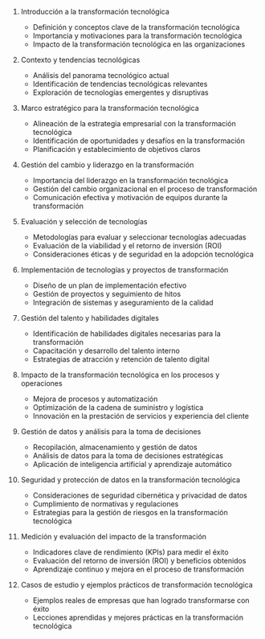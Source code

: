 1. Introducción a la transformación tecnológica
   - Definición y conceptos clave de la transformación tecnológica
   - Importancia y motivaciones para la transformación tecnológica
   - Impacto de la transformación tecnológica en las organizaciones

2. Contexto y tendencias tecnológicas
   - Análisis del panorama tecnológico actual
   - Identificación de tendencias tecnológicas relevantes
   - Exploración de tecnologías emergentes y disruptivas

3. Marco estratégico para la transformación tecnológica
   - Alineación de la estrategia empresarial con la transformación tecnológica
   - Identificación de oportunidades y desafíos en la transformación
   - Planificación y establecimiento de objetivos claros

4. Gestión del cambio y liderazgo en la transformación
   - Importancia del liderazgo en la transformación tecnológica
   - Gestión del cambio organizacional en el proceso de transformación
   - Comunicación efectiva y motivación de equipos durante la transformación

5. Evaluación y selección de tecnologías
   - Metodologías para evaluar y seleccionar tecnologías adecuadas
   - Evaluación de la viabilidad y el retorno de inversión (ROI)
   - Consideraciones éticas y de seguridad en la adopción tecnológica

6. Implementación de tecnologías y proyectos de transformación
   - Diseño de un plan de implementación efectivo
   - Gestión de proyectos y seguimiento de hitos
   - Integración de sistemas y aseguramiento de la calidad

7. Gestión del talento y habilidades digitales
   - Identificación de habilidades digitales necesarias para la transformación
   - Capacitación y desarrollo del talento interno
   - Estrategias de atracción y retención de talento digital

8. Impacto de la transformación tecnológica en los procesos y operaciones
   - Mejora de procesos y automatización
   - Optimización de la cadena de suministro y logística
   - Innovación en la prestación de servicios y experiencia del cliente

9. Gestión de datos y análisis para la toma de decisiones
   - Recopilación, almacenamiento y gestión de datos
   - Análisis de datos para la toma de decisiones estratégicas
   - Aplicación de inteligencia artificial y aprendizaje automático

10. Seguridad y protección de datos en la transformación tecnológica
     - Consideraciones de seguridad cibernética y privacidad de datos
     - Cumplimiento de normativas y regulaciones
     - Estrategias para la gestión de riesgos en la transformación tecnológica

11. Medición y evaluación del impacto de la transformación
     - Indicadores clave de rendimiento (KPIs) para medir el éxito
     - Evaluación del retorno de inversión (ROI) y beneficios obtenidos
     - Aprendizaje continuo y mejora en el proceso de transformación

12. Casos de estudio y ejemplos prácticos de transformación tecnológica
     - Ejemplos reales de empresas que han logrado transformarse con éxito
     - Lecciones aprendidas y mejores prácticas en la transformación tecnológica
